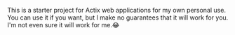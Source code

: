 This is a starter project for Actix web applications for my own personal use. You can use it if you want, but I make no guarantees that it will work for you. I'm not even sure it will work for me.😂